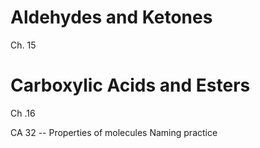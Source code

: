 Aldehydes and Ketones
=====================
Ch. 15

Carboxylic Acids and Esters
===========================
Ch .16


CA 32  --  Properties of molecules
Naming practice
